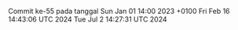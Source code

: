 Commit ke-55 pada tanggal Sun Jan 01 14:00 2023 +0100
Fri Feb 16 14:43:06 UTC 2024
Tue Jul  2 14:27:31 UTC 2024
